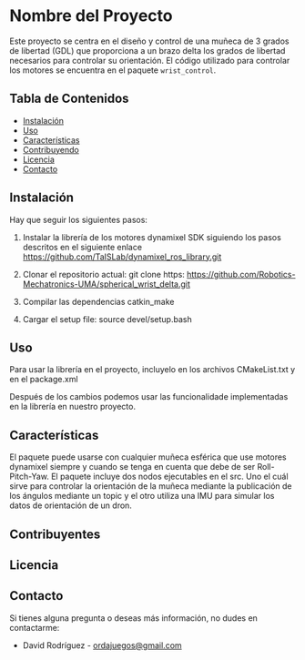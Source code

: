 # Nombre del Proyecto

Este proyecto se centra en el diseño y control de una muñeca de 3 grados de libertad (GDL) que proporciona a un brazo delta los grados de libertad necesarios para controlar su orientación. El código utilizado para controlar los motores se encuentra en el paquete `wrist_control`.

## Tabla de Contenidos

- [Instalación](#instalación)
- [Uso](#uso)
- [Características](#características)
- [Contribuyendo](#contribuyendo)
- [Licencia](#licencia)
- [Contacto](#contacto)

## Instalación

Hay que seguir los siguientes pasos:
1. Instalar la librería de los motores dynamixel SDK siguiendo los pasos descritos en el siguiente enlace https://github.com/TaISLab/dynamixel_ros_library.git

2. Clonar el repositorio actual:
git clone https: https://github.com/Robotics-Mechatronics-UMA/spherical_wrist_delta.git

3. Compilar las dependencias
catkin_make

4. Cargar el setup file:
   source devel/setup.bash

## Uso
Para usar la librería en el proyecto, incluyelo en los archivos CMakeList.txt y en el package.xml

Después de los cambios podemos usar las funcionalidade implementadas en la librería en nuestro proyecto. 

## Características
El paquete puede usarse con cualquier muñeca esférica que use motores dynamixel siempre y cuando se tenga en cuenta que debe de ser Roll-Pitch-Yaw.
El paquete incluye dos nodos ejecutables en el src. Uno el cuál sirve para controlar la orientación de la muñeca mediante la publicación de los ángulos mediante un topic y el otro utiliza una IMU para simular los datos de orientación de un dron.
## Contribuyentes

## Licencia

## Contacto
Si tienes alguna pregunta o deseas más información, no dudes en contactarme:

- David Rodríguez - [ordajuegos@gmail.com](mailto:ordajuegos@gmail.com) 
